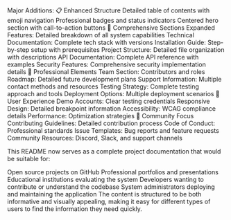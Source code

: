 Major Additions:
📋 Enhanced Structure
Detailed table of contents with emoji navigation
Professional badges and status indicators
Centered hero section with call-to-action buttons
🎯 Comprehensive Sections
Expanded Features: Detailed breakdown of all system capabilities
Technical Documentation: Complete tech stack with versions
Installation Guide: Step-by-step setup with prerequisites
Project Structure: Detailed file organization with descriptions
API Documentation: Complete API reference with examples
Security Features: Comprehensive security implementation details
🚀 Professional Elements
Team Section: Contributors and roles
Roadmap: Detailed future development plans
Support Information: Multiple contact methods and resources
Testing Strategy: Complete testing approach and tools
Deployment Options: Multiple deployment scenarios
📱 User Experience
Demo Accounts: Clear testing credentials
Responsive Design: Detailed breakpoint information
Accessibility: WCAG compliance details
Performance: Optimization strategies
🤝 Community Focus
Contributing Guidelines: Detailed contribution process
Code of Conduct: Professional standards
Issue Templates: Bug reports and feature requests
Community Resources: Discord, Slack, and support channels

This README now serves as a complete project documentation that would be suitable for:

Open source projects on GitHub
Professional portfolios and presentations
Educational institutions evaluating the system
Developers wanting to contribute or understand the codebase
System administrators deploying and maintaining the application
The content is structured to be both informative and visually appealing, making it easy for different types of users to find the information they need quickly.


 
 
